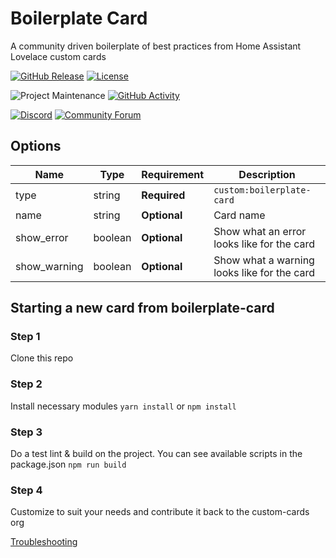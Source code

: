 # Boilerplate Card
A community driven boilerplate of best practices from Home Assistant Lovelace custom cards

[![GitHub Release][releases-shield]][releases]
[![License][license-shield]](LICENSE.md)

![Project Maintenance][maintenance-shield]
[![GitHub Activity][commits-shield]][commits]

[![Discord][discord-shield]][discord]
[![Community Forum][forum-shield]][forum]

## Options

| Name | Type | Requirement | Description
| ---- | ---- | ------- | -----------
| type | string | **Required** | `custom:boilerplate-card`
| name | string | **Optional** | Card name
| show_error | boolean | **Optional** | Show what an error looks like for the card
| show_warning | boolean | **Optional** | Show what a warning looks like for the card

## Starting a new card from boilerplate-card

### Step 1
Clone this repo

### Step 2
Install necessary modules
`yarn install` or `npm install`

### Step 3
Do a test lint & build on the project. You can see available scripts in the package.json
`npm run build`

### Step 4
Customize to suit your needs and contribute it back to the custom-cards org

[Troubleshooting](https://github.com/thomasloven/hass-config/wiki/Lovelace-Plugins)

[commits-shield]: https://img.shields.io/github/commit-activity/y/custom-cards/boilerplate-card.svg?style=for-the-badge
[commits]: https://github.com/custom-cards/boilerplate-card/commits/master
[discord]: https://discord.gg/5e9yvq
[discord-shield]: https://img.shields.io/discord/478094546522079232.svg?style=for-the-badge
[forum-shield]: https://img.shields.io/badge/community-forum-brightgreen.svg?style=for-the-badge
[forum]: https://community.home-assistant.io/c/projects/frontend
[license-shield]: https://img.shields.io/github/license/custom-cards/boilerplate-card.svg?style=for-the-badge
[maintenance-shield]: https://img.shields.io/maintenance/yes/2019.svg?style=for-the-badge
[releases-shield]: https://img.shields.io/github/release/custom-cards/boilerplate-card.svg?style=for-the-badge
[releases]: https://github.com/custom-cards/boilerplate-card/releases
